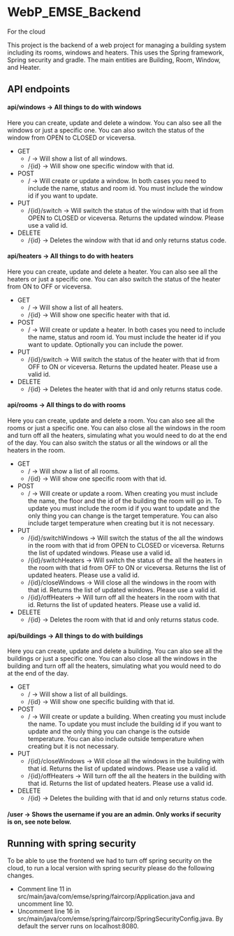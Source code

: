 # WebP_EMSE_Backend
For the cloud


This project is the backend of a web project for managing a building system including its rooms, windows and heaters. This uses the Spring framework, Spring security and gradle. The main entities are Building, Room, Window, and Heater.

## API endpoints

#### api/windows -> All things to do with windows

Here you can create, update and delete a window. You can also see all the windows or just a specific one. You can also switch the status of the window from OPEN to CLOSED or viceversa.
* GET
  * / -> Will show a list of all windows.
  * /{id} -> Will show one specific window with that id.
* POST
  * / -> Will create or update a window. In both cases you need to include the name, status and room id. You must include the window id if you want to update.
* PUT
  * /{id}/switch -> Will switch the status of the window with that id from OPEN to CLOSED or viceversa. Returns the updated window. Please use a valid id.
* DELETE
  * /{id} -> Deletes the window with that id and only returns status code.

#### api/heaters -> All things to do with heaters
Here you can create, update and delete a heater. You can also see all the heaters or just a specific one. You can also switch the status of the heater from ON to OFF or viceversa.

* GET
  * / -> Will show a list of all heaters.
  * /{id} -> Will show one specific heater with that id.
* POST
  * / -> Will create or update a heater. In both cases you need to include the name, status and room id. You must include the heater id if you want to update. Optionally you can include the power.
* PUT
  * /{id}/switch -> Will switch the status of the heater with that id from OFF to ON or viceversa. Returns the updated heater. Please use a valid id.
* DELETE
  * /{id} -> Deletes the heater with that id and only returns status code.

#### api/rooms -> All things to do with rooms
Here you can create, update and delete a room. You can also see all the rooms or just a specific one.
You can also close all the windows in the room and turn off all the heaters, simulating what you would need to do at the end of the day. You can also switch the status or all the windows or all the heaters in the room. 

* GET
  * / -> Will show a list of all rooms.
  * /{id} -> Will show one specific room with that id.
* POST
  * / -> Will create or update a room. When creating you must include the name, the floor and the id of the building the room will go in. To update you must include the room id if you want to update and the only thing you can change is the target temperature. You can also include target temperature when creating but it is not necessary.
* PUT
  * /{id}/switchWindows -> Will switch the status of the all the windows in the room with that id from OPEN to CLOSED or viceversa. Returns the list of updated windows. Please use a valid id.
  * /{id}/switchHeaters -> Will switch the status of the all the heaters in the room with that id from OFF to ON or viceversa. Returns the list of updated heaters. Please use a valid id.
  * /{id}/closeWindows -> Will close all the windows in the room with that id. Returns the list of updated windows. Please use a valid id.
  * /{id}/offHeaters -> Will turn off all the heaters in the room with that id. Returns the list of updated heaters. Please use a valid id.
* DELETE
  * /{id} -> Deletes the room with that id and only returns status code.


#### api/buildings -> All things to do with buildings
Here you can create, update and delete a building. You can also see all the buildings or just a specific one.
You can also close all the windows in the building and turn off all the heaters, simulating what you would need to do at the end of the day.

* GET
  * / -> Will show a list of all buildings.
  * /{id} -> Will show one specific building with that id.
* POST
  * / -> Will create or update a building. When creating you must include the name. To update you must include the building id if you want to update and the only thing you can change is the outside temperature. You can also include outside temperature when creating but it is not necessary.
* PUT
  * /{id}/closeWindows -> Will close all the windows in the building with that id. Returns the list of updated windows. Please use a valid id.
  * /{id}/offHeaters -> Will turn off the all the heaters in the building with that id. Returns the list of updated heaters. Please use a valid id.
* DELETE
  * /{id} -> Deletes the building with that id and only returns status code.

#### /user -> Shows the username if you are an admin. Only works if security is on, see note below.

## Running with spring security
To be able to use the frontend we had to turn off spring security on the cloud, to run a local version with spring security please do the following changes.
* Comment line 11 in src/main/java/com/emse/spring/faircorp/Application.java and uncomment line 10.
* Uncomment line 16 in src/main/java/com/emse/spring/faircorp/SpringSecurityConfig.java.
By default the server runs on localhost:8080.

